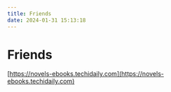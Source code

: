 ```yaml
---
title: Friends
date: 2024-01-31 15:13:18
---
```


# Friends

[https://novels-ebooks.techidaily.com](https://novels-ebooks.techidaily.com)
